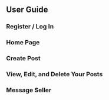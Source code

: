 
## User Guide

### Register / Log In

### Home Page

### Create Post

### View, Edit, and Delete Your Posts

### Message Seller